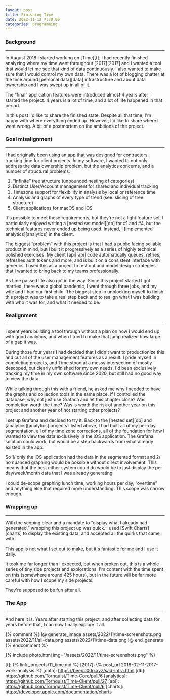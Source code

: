```yaml
---
layout: post
title: Finishing Time
date: 2022-11-12 7:30:00
categories: programming
---
```


### Background
--------------

In August 2018 I started working on [Time][t]. I had recently finished analyzing
where my time went throughout [2017][2017] and I wanted a tool that would let me
see that kind of data continuously. I also wanted to make sure that I would
control my own data. There was a lot of blogging chatter at the time around
[personal data][data] infrastructure and about data ownership and I was swept
up in all of it.

The &ldquo;final&rdquo; application features were introduced almost 4 years
after I started the project. 4 years is a lot of time, and a lot of life
happened in that period.

In this post I'd like to share the finished state. Despite all that time, I'm
happy with where everything ended up. However, I'd like to share where I went
wrong. A bit of a postmortem on the ambitions of the project.

### Goal misalignment
---------------------

I had originally been using an app that was designed for contractors tracking
time for client projects. In my software, I wanted to not only address the
data ownership problem, but the analytics concerns, and a number of structural
problems.

1. &ldquo;Infinite&rdquo; tree structure (unbounded nesting of categories)
2. Distinct User/Account management for shared and individual tracking
3. Timezone support for flexibility in analysis by local or reference time
4. Analysis and graphs of every type of trend (see: slicing of tree structure)
5. Client applications for macOS and iOS

It's possible to meet these requirements, but they're not a light feature
set. I particularly enjoyed writing a [nested set model][db] for #1 and #4,
but the technical features never ended up being used. Instead, I
[implemented analytics][analytics] in the client.

The biggest &ldquo;problem&rdquo; with this project is that I had a public
facing sellable product in mind, but I built it progressively as a series
of highly technical polished exercises. My client [api][api] code automatically
queues, retries, refreshes auth tokens and more, and is built on a consistent
interface with generics. I used this as a project to test out and model design
strategies that I wanted to bring back to my teams professionally.

As time passed life also got in the way. Since this project started I got
married, there was a global pandemic, I went through three jobs, and my wife and
I had our first child. The biggest step in unblocking myself to finish this
project was to take a real step back and to realign what I was building with who
it was for, and what it needed to be.

### Realignment
---------------

I spent years building a tool through without a plan on how I would end up with
good analytics, and when I tried to make that jump realized how large of a
gap it was.

During those four years I had decided that I didn't want to productionize this
and cut all of the user management features as a result. I pride myself in
completing projects, and Time stood at a messy intersection of mostly descoped,
but clearly unfinished for my own needs. I'd been exclusively tracking my time
in my own software since 2020, but still had no good way to view the data.

While talking through this with a friend, he asked me why I needed to have
the graphs and collection tools in the same place. If I controlled the database,
why not just use Grafana and let this chapter close? Was completion worth the
time? Was is worth the risk of another year on this project and another year of
not starting other projects?

I set up Grafana and decided to try it. Back to the [nested set][db] and
[analytics][analytics] projects I listed above, I had built all of my per-day
segmentation, all of my time zone corrections, all of the foundation for how I
wanted to view the data exclusively in the iOS application. The Grafana
solution could work, but would be a step backwards from what already existed in
the app.

So 1/ only the iOS application had the data in the segmented format and 2/ no
nuanced graphing would be possible without direct involvement. This means that
the best either system could do would be to just display the per day/week/month
data that I was already generating.

I could de-scope graphing lunch time, working hours per day,
&ldquo;overtime&rdquo; and anything else that required more understanding. This
scope was narrow enough.

### Wrapping up
---------------

With the scoping clear and a mandate to &ldquo;display what I already had
generated,&rdquo; wrapping this project up was quick. I used
[Swift Charts][charts] to display the existing data, and accepted all the quirks
that came with.

This app is not what I set out to make, but it's fantastic for me and I use it
daily.

It took me far longer than I expected, but when broken out, this is a whole
series of tiny side projects and explorations. I'm content with the time spent
on this (somewhere around 425 hours), but in the future will be far more careful
with how I scope my side projects.

They're supposed to be fun after all.

### The App
-----------

And here it is. Years after starting this project, and after collecting data for
years before that, I can now finally explore it all.

{% comment %}
!@ generate_image assets/2022/11/time-screenshots.png
  assets/2022/11/all-data.png
  assets/2022/11/time-data.png
!@ end_generate
{% endcomment %}

{% include photo.html img="/assets/2022/11/time-screenshots.png" %}

[t]: {% link _projects/11_time.md %}
[2017]: {% post_url 2018-02-11-2017-work-analysis %}
[data]: https://beepb00p.xyz/sad-infra.html
[db]: https://github.com/Tornquist/Time-Core/pull/6
[analytics]: https://github.com/Tornquist/Time-Client/pull/27
[api]: https://github.com/Tornquist/Time-Client/pull/6
[charts]: https://developer.apple.com/documentation/charts
